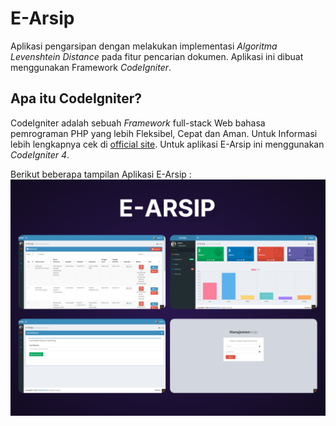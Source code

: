 # E-Arsip

Aplikasi pengarsipan dengan melakukan implementasi *Algoritma Levenshtein Distance* pada fitur pencarian dokumen. Aplikasi ini dibuat menggunakan Framework *CodeIgniter*.

## Apa itu CodeIgniter?

CodeIgniter adalah sebuah *Framework* full-stack Web bahasa pemrograman PHP yang lebih Fleksibel, Cepat dan Aman. Untuk Informasi lebih lengkapnya cek di [official site](http://codeigniter.com). Untuk aplikasi E-Arsip ini menggunakan *CodeIgniter 4*.

Berikut beberapa tampilan Aplikasi E-Arsip :
![image](Cover.png "Aplikasi E-Arsip")

<!-- ## Server Requirements

PHP version 7.2 or higher is required, with the following extensions installed: 

- [intl](http://php.net/manual/en/intl.requirements.php)
- [libcurl](http://php.net/manual/en/curl.requirements.php) if you plan to use the HTTP\CURLRequest library

Additionally, make sure that the following extensions are enabled in your PHP:

- json (enabled by default - don't turn it off)
- [mbstring](http://php.net/manual/en/mbstring.installation.php)
- [mysqlnd](http://php.net/manual/en/mysqlnd.install.php)
- xml (enabled by default - don't turn it off) -->
